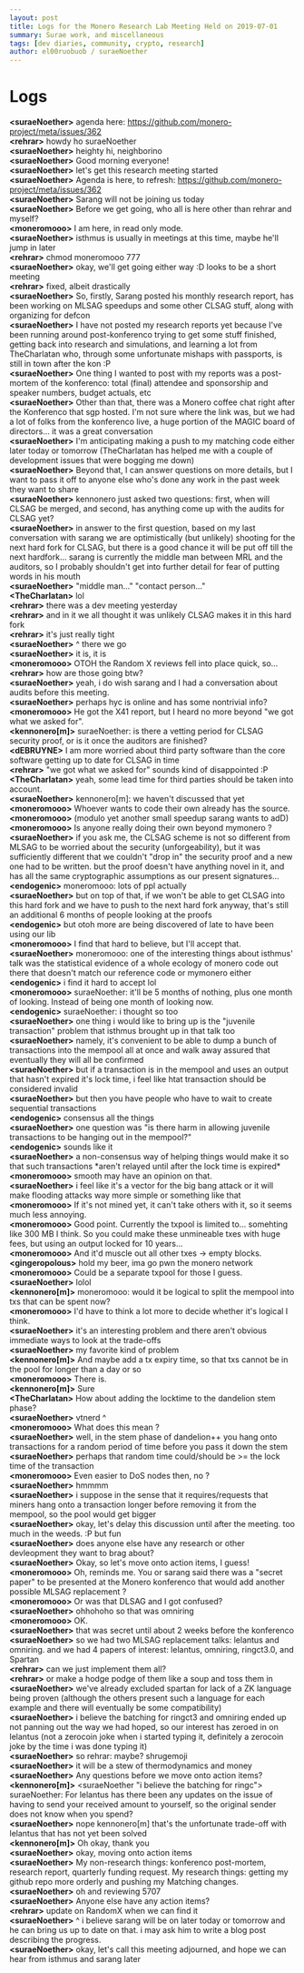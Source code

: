 ```yaml
---
layout: post
title: Logs for the Monero Research Lab Meeting Held on 2019-07-01
summary: Surae work, and miscellaneous
tags: [dev diaries, community, crypto, research]
author: el00ruobuob / suraeNoether
---
```


# Logs  

**\<suraeNoether>** agenda here: https://github.com/monero-project/meta/issues/362  
**\<rehrar>** howdy ho suraeNoether  
**\<suraeNoether>** heighty hi, neighborino  
**\<suraeNoether>** Good morning everyone!  
**\<suraeNoether>** let's get this research meeting started  
**\<suraeNoether>** Agenda is here, to refresh: https://github.com/monero-project/meta/issues/362  
**\<suraeNoether>** Sarang will not be joining us today  
**\<suraeNoether>** Before we get going, who all is here other than rehrar and myself?  
**\<moneromooo>** I am here, in read only mode.  
**\<suraeNoether>** isthmus is usually in meetings at this time, maybe he'll jump in later  
**\<rehrar>** chmod moneromooo 777  
**\<suraeNoether>** okay, we'll get going either way :D looks to be a short meeting  
**\<rehrar>** fixed, albeit drastically  
**\<suraeNoether>** So, firstly, Sarang posted his monthly research report, has been working on MLSAG speedups and some other CLSAG stuff, along with organizing for defcon  
**\<suraeNoether>** I have not posted my research reports yet because I've been running around post-konferenco trying to get some stuff finished, getting back into research and simulations, and learning a lot from TheCharlatan who, through some unfortunate mishaps with passports, is still in town after the kon :P  
**\<suraeNoether>** One thing I wanted to post with my reports was a post-mortem of the konferenco: total (final) attendee and sponsorship and speaker numbers, budget actuals, etc  
**\<suraeNoether>** Other than that, there was a Monero coffee chat right after the Konferenco that sgp hosted. I'm not sure where the link was, but we had a lot of folks from the konferenco live, a huge portion of the MAGIC board of directors... it was a great conversation  
**\<suraeNoether>** I'm anticipating making a push to my matching code either later today or tomorrow (TheCharlatan has helped me with a couple of development issues that were bogging me down)  
**\<suraeNoether>** Beyond that, I can answer questions on more details, but I want to pass it off to anyone else who's done any work in the past week they want to share  
**\<suraeNoether>** kennonero just asked two questions: first, when will CLSAG be merged, and second, has anything come up with the audits for CLSAG yet?  
**\<suraeNoether>** in answer to the first question, based on my last conversation with sarang we are optimistically (but unlikely) shooting for the next hard fork for CLSAG, but there is a good chance it will be put off till the next hardfork... sarang is currently the middle man between MRL and the auditors, so I probably shouldn't get into further detail for fear of putting words in his mouth  
**\<suraeNoether>** "middle man..." "contact person..."  
**\<TheCharlatan>** lol  
**\<rehrar>** there was a dev meeting yesterday  
**\<rehrar>** and in it we all thought it was unlikely CLSAG makes it in this hard fork  
**\<rehrar>** it's just really tight  
**\<suraeNoether>** ^ there we go  
**\<suraeNoether>** it is, it is  
**\<moneromooo>** OTOH the Random X reviews fell into place quick, so...  
**\<rehrar>** how are those going btw?  
**\<suraeNoether>** yeah, i do wish sarang and I had a conversation about audits before this meeting.  
**\<suraeNoether>** perhaps hyc is online and has some nontrivial info?  
**\<moneromooo>** He got the X41 report, but I heard no more beyond "we got what we asked for".  
**\<kennonero[m]>** suraeNoether: is there a vetting period for CLSAG security proof, or is it once the auditors are finished?  
**\<dEBRUYNE>** I am more worried about third party software than the core software getting up to date for CLSAG in time  
**\<rehrar>** "we got what we asked for" sounds kind of disappointed :P  
**\<TheCharlatan>** yeah, some lead time for third parties should be taken into account.  
**\<suraeNoether>** kennonero[m]: we haven't discussed that yet  
**\<moneromooo>** Whoever wants to code their own already has the source.  
**\<moneromooo>** (modulo yet another small speedup sarang wants to adD)  
**\<moneromooo>** Is anyone really doing their own beyond mymonero ?  
**\<suraeNoether>** if you ask me, the CLSAG scheme is not so different from MLSAG to be worried about the security (unforgeability), but it was sufficiently different that we couldn't "drop in" the security proof and a new one had to be written. but the proof doesn't have anything novel in it, and has all the same cryptographic assumptions as our present signatures...  
**\<endogenic>** moneromooo: lots of ppl actually  
**\<suraeNoether>** but on top of that, if we won't be able to get CLSAG into this hard fork and we have to push to the next hard fork anyway, that's still an additional 6 months of people looking at the proofs  
**\<endogenic>** but otoh more are being discovered of late to have been using our lib  
**\<moneromooo>** I find that hard to believe, but I'll accept that.  
**\<suraeNoether>** moneromooo: one of the interesting things about isthmus' talk was the statistical evidence of a whole ecology of monero code out there that doesn't match our reference code or mymonero either  
**\<endogenic>** i find it hard to accept lol  
**\<moneromooo>** suraeNoether: it'll be 5 months of nothing, plus one month of looking. Instead of being one month of looking now.  
**\<endogenic>** suraeNoether: i thought so too  
**\<suraeNoether>** one thing i would like to bring up is the "juvenile transaction" problem that isthmus brought up in that talk too  
**\<suraeNoether>** namely, it's convenient to be able to dump a bunch of transactions into the mempool all at once and walk away assured that eventually they will all be confirmed  
**\<suraeNoether>** but if a transaction is in the mempool and uses an output that hasn't expired it's lock time, i feel like htat transaction should be considered invalid  
**\<suraeNoether>** but then you have people who have to wait to create sequential transactions  
**\<endogenic>** consensus all the things  
**\<suraeNoether>** one question was "is there harm in allowing juvenile transactions to be hanging out in the mempool?"  
**\<endogenic>** sounds like it  
**\<suraeNoether>** a non-consensus way of helping things would make it so that such transactions \*aren't relayed until after the lock time is expired\*  
**\<moneromooo>** smooth may have an opinion on that.  
**\<suraeNoether>** i feel like it's a vector for the big bang attack or it will make flooding attacks way more simple or something like that  
**\<moneromooo>** If it's not mined yet, it can't take others with it, so it seems much less annoying.  
**\<moneromooo>** Good point. Currently the txpool is limited to... somehting like 300 MB I think. So you could make these unmineable txes with huge fees, but using an output locked for 10 years...  
**\<moneromooo>** And it'd muscle out all other txes -> empty blocks.  
**\<gingeropolous>** hold my beer, ima go pwn the monero network  
**\<moneromooo>** Could be a separate txpool for those I guess.  
**\<suraeNoether>** lolol  
**\<kennonero[m]>** moneromooo: would it be logical to split the mempool into txs that can be spent now?  
**\<moneromooo>** I'd have to think a lot more to decide whether it's logical I think.  
**\<suraeNoether>** it's an interesting problem and there aren't obvious immediate ways to look at the trade-offs  
**\<suraeNoether>** my favorite kind of problem  
**\<kennonero[m]>** And maybe add a tx expiry time, so that txs cannot be in the pool for longer than a day or so  
**\<moneromooo>** There is.  
**\<kennonero[m]>** Sure  
**\<TheCharlatan>** How about adding the locktime to the dandelion stem phase?  
**\<suraeNoether>** vtnerd ^  
**\<moneromooo>** What does this mean ?  
**\<suraeNoether>** well, in the stem phase of dandelion++ you hang onto transactions for a random period of time before you pass it down the stem  
**\<suraeNoether>** perhaps that random time could/should be >= the lock time of the transaction  
**\<moneromooo>** Even easier to DoS nodes then, no ?  
**\<suraeNoether>** hmmmm  
**\<suraeNoether>** i suppose in the sense that it requires/requests that miners hang onto a transaction longer before removing it from the mempool, so the pool would get bigger  
**\<suraeNoether>** okay, let's delay this discussion until after the meeting. too much in the weeds. :P but fun  
**\<suraeNoether>** does anyone else have any research or other devleopment they want to brag about?  
**\<suraeNoether>** Okay, so let's move onto action items, I guess!  
**\<moneromooo>** Oh, reminds me. You or sarang said there was a "secret paper" to be presented at the Monero konferenco that would add another possible MLSAG replacement ?  
**\<moneromooo>** Or was that DLSAG and I got confused?  
**\<suraeNoether>** ohhohoho so that was omniring  
**\<moneromooo>** OK.  
**\<suraeNoether>** that was secret until about 2 weeks before the konferenco  
**\<suraeNoether>** so we had two MLSAG replacement talks: lelantus and omniring. and we had 4 papers of interest: lelantus, omniring, ringct3.0, and Spartan  
**\<rehrar>** can we just implement them all?  
**\<rehrar>** or make a hodge podge of them like a soup and toss them in  
**\<suraeNoether>** we've already excluded spartan for lack of a ZK language being proven (although the others present such a language for each example and there will eventually be some compatibility)  
**\<suraeNoether>** i believe the batching for ringct3 and omniring ended up not panning out the way we had hoped, so our interest has zeroed in on lelantus (not a zerocoin joke when i started typing it, definitely a zerocoin joke by the time i was done typing it)  
**\<suraeNoether>** so rehrar: maybe? shrugemoji  
**\<suraeNoether>** it will be a stew of thermodynamics and money  
**\<suraeNoether>** Any questions before we move onto action items?  
**\<kennonero[m]>** \<suraeNoether "i believe the batching for ringc"> suraeNoether: For lelantus has there been any updates on the issue of having to send your received amount to yourself, so the original sender does not know when you spend?  
**\<suraeNoether>** nope kennonero[m] that's the unfortunate trade-off with lelantus that has not yet been solved  
**\<kennonero[m]>** Oh okay, thank you  
**\<suraeNoether>** okay, moving onto action items  
**\<suraeNoether>** My non-research things: konferenco post-mortem, research report, quarterly funding request. My research things: getting my github repo more orderly and pushing my Matching changes.  
**\<suraeNoether>** oh and reviewing 5707  
**\<suraeNoether>** Anyone else have any action items?  
**\<rehrar>** update on RandomX when we can find it  
**\<suraeNoether>** ^ i believe sarang will be on later today or tomorrow and he can bring us up to date on that. i may ask him to write a blog post describing the progress.  
**\<suraeNoether>** okay, let's call this meeting adjourned, and hope we can hear from isthmus and sarang later  
